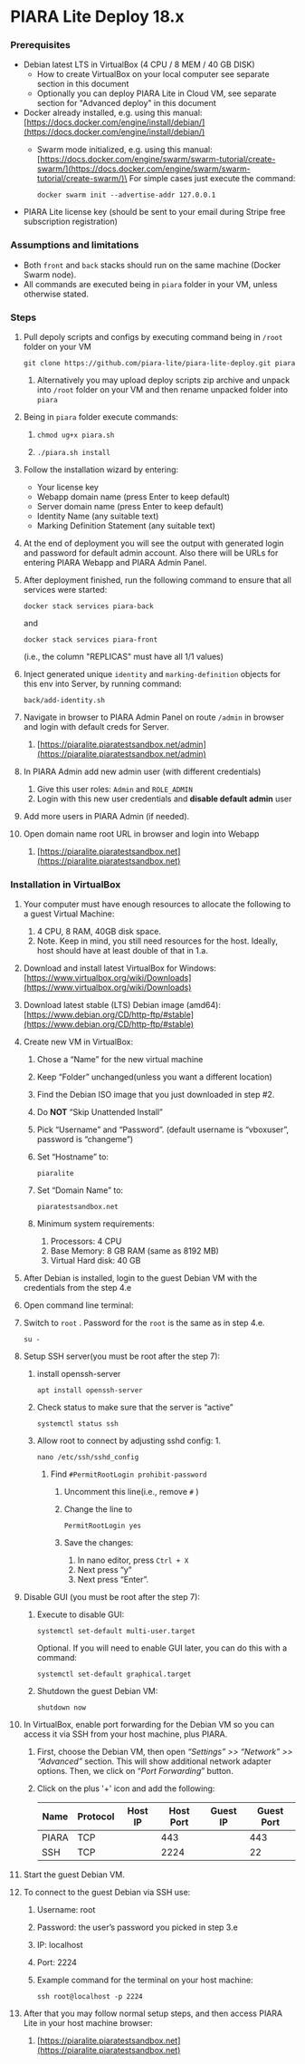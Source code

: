 # PIARA Lite Deploy 18.x

### Prerequisites <a href="#prerequisites" id="prerequisites"></a>

* Debian latest LTS in VirtualBox (4 CPU / 8 MEM / 40 GB DISK)
  * How to create VirtualBox on your local computer see separate section in this document
  * Optionally you can deploy PIARA Lite in Cloud VM, see separate section for "Advanced deploy" in this document
* Docker already installed, e.g. using this manual: [https://docs.docker.com/engine/install/debian/](https://docs.docker.com/engine/install/debian/)
  *   Swarm mode initialized, e.g. using this manual: [https://docs.docker.com/engine/swarm/swarm-tutorial/create-swarm/](https://docs.docker.com/engine/swarm/swarm-tutorial/create-swarm/)\
      For simple cases just execute the command:

      ```
      docker swarm init --advertise-addr 127.0.0.1
      ```
* PIARA Lite license key (should be sent to your email during Stripe free subscription registration)

### Assumptions and limitations <a href="#assumptions-and-limitations" id="assumptions-and-limitations"></a>

* Both `front` and `back` stacks should run on the same machine (Docker Swarm node).
* All commands are executed being in `piara` folder in your VM, unless otherwise stated.

### Steps <a href="#steps" id="steps"></a>

1. Pull depoly scripts and configs by executing command being in `/root` folder on your VM
   ```
   git clone https://github.com/piara-lite/piara-lite-deploy.git piara
   ```
   1. Alternatively you may upload deploy scripts zip archive and unpack into `/root` folder on your VM and then rename unpacked folder into `piara`
1.  Being in `piara` folder execute commands:

    1. ```
       chmod ug+x piara.sh
       ```
    1. ```
       ./piara.sh install
       ```
1. Follow the installation wizard by entering:
   - Your license key
   - Webapp domain name (press Enter to keep default)
   - Server domain name (press Enter to keep default)
   - Identity Name (any suitable text)
   - Marking Definition Statement (any suitable text)
1. At the end of deployment you will see the output with generated login and password for default admin account. Also there will be URLs for entering PIARA Webapp and PIARA Admin Panel.
1.  After deployment finished, run the following command to ensure that all services were started:

    ```
    docker stack services piara-back
    ```
    and
    ```
    docker stack services piara-front
    ```

    (i.e., the column "REPLICAS" must have all 1/1 values)
1. Inject generated unique `identity` and `marking-definition` objects for this env into Server, by running command:

    ```
    back/add-identity.sh
    ```
1. Navigate in browser to PIARA Admin Panel on route `/admin` in browser and login with default creds for Server.
    1. [https://piaralite.piaratestsandbox.net/admin](https://piaralite.piaratestsandbox.net/admin)
1. In PIARA Admin add new admin user (with different credentials)
    1. Give this user roles: `Admin` and `ROLE_ADMIN`
    1. Login with this new user credentials and **disable default admin** user
1. Add more users in PIARA Admin (if needed).
1. Open domain name root URL in browser and login into Webapp
    1. [https://piaralite.piaratestsandbox.net](https://piaralite.piaratestsandbox.net)

### Installation in VirtualBox <a href="#installation-in-virtualbox" id="installation-in-virtualbox"></a>

1. Your computer must have enough resources to allocate the following to a guest Virtual Machine:
   1. 4 CPU, 8 RAM, 40GB disk space.
   1. Note. Keep in mind, you still need resources for the host. Ideally, host should have at least double of that in 1.a.
1. Download and install latest VirtualBox for Windows:\
   [https://www.virtualbox.org/wiki/Downloads](https://www.virtualbox.org/wiki/Downloads)
1. Download latest stable (LTS) Debian image (amd64):\
   [https://www.debian.org/CD/http-ftp/#stable](https://www.debian.org/CD/http-ftp/#stable)
1. Create new VM in VirtualBox:
   1. Chose a “Name” for the new virtual machine
   1. Keep “Folder” unchanged(unless you want a different location)
   1. Find the Debian ISO image that you just downloaded in step #2.
   1. Do **NOT** “Skip Unattended Install”
   1. Pick “Username” and “Password”. (default username is “vboxuser”, password is “changeme”)
   1.  Set “Hostname” to:

       ```
       piaralite
       ```
   1.  Set “Domain Name” to:

       ```
       piaratestsandbox.net
       ```
   1. Minimum system requirements:
      1. Processors: 4 CPU
      1. Base Memory: 8 GB RAM (same as 8192 MB)
      1. Virtual Hard disk: 40 GB
1. After Debian is installed, login to the guest Debian VM with the credentials from the step 4.e
1. Open command line terminal:
1.  Switch to `root` . Password for the `root` is the same as in step 4.e.

    ```
    su -
    ```
1. Setup SSH server(you must be root after the step 7):
   1.  install openssh-server

       ```
       apt install openssh-server
       ```
   1.  Check status to make sure that the server is “active”

       ```
       systemctl status ssh
       ```
   1.  Allow root to connect by adjusting sshd config: 1.

       ```
       nano /etc/ssh/sshd_config
       ```

       1. Find `#PermitRootLogin prohibit-password`
          1. Uncomment this line(i.e., remove `#` )
          1.  Change the line to

              ```
              PermitRootLogin yes
              ```
          1. Save the changes:
             1. In nano editor, press `Ctrl + X`
             1. Next press “y”
             1. Next press “Enter”.
1. Disable GUI (you must be root after the step 7):
   1.  Execute to disable GUI:

       ```
       systemctl set-default multi-user.target
       ```

       Optional. If you will need to enable GUI later, you can do this with a command:

       ```
       systemctl set-default graphical.target
       ```
   1.  Shutdown the guest Debian VM:

       ```
       shutdown now
       ```
1. In VirtualBox, enable port forwarding for the Debian VM so you can access it via SSH from your host machine, plus PIARA.
    1. First, choose the Debian VM, then open _“Settings” >> “Network” >> “Advanced”_ section. This will show additional network adapter options. Then, we click on “_Port Forwarding_” button.
    1.  Click on the plus '+' icon and add the following:

        | Name  | Protocol | Host IP | Host Port | Guest IP | Guest Port |
        | ----- | -------- | ------- | --------- | -------- | ---------- |
        | PIARA | TCP      |         | 443       |          | 443        |
        | SSH   | TCP      |         | 2224      |          | 22         |
1. Start the guest Debian VM.
1. To connect to the guest Debian via SSH use:
    1. Username: root
    1. Password: the user’s password you picked in step 3.e
    1. IP: localhost
    1. Port: 2224
    1.  Example command for the terminal on your host machine:

        ```
        ssh root@localhost -p 2224
        ```
1. After that you may follow normal setup steps, and then access PIARA Lite in your host machine browser:
    1. [https://piaralite.piaratestsandbox.net](https://piaralite.piaratestsandbox.net)
